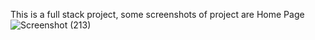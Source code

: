 This is a full stack project, some screenshots of project are
Home Page 
![Screenshot (213)](https://github.com/shaquib1/WatchGalaxy/assets/101167802/a539f933-e211-460a-8c07-c9be60d7d6ee)
